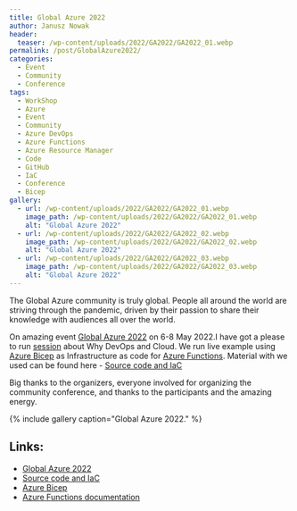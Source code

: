 ```yaml
---
title: Global Azure 2022
author: Janusz Nowak
header:
  teaser: /wp-content/uploads/2022/GA2022/GA2022_01.webp
permalink: /post/GlobalAzure2022/
categories:
  - Event
  - Community
  - Conference
tags:
  - WorkShop
  - Azure
  - Event
  - Community
  - Azure DevOps
  - Azure Functions
  - Azure Resource Manager
  - Code
  - GitHub
  - IaC
  - Conference
  - Bicep
gallery:
  - url: /wp-content/uploads/2022/GA2022/GA2022_01.webp
    image_path: /wp-content/uploads/2022/GA2022/GA2022_01.webp
    alt: "Global Azure 2022"
  - url: /wp-content/uploads/2022/GA2022/GA2022_02.webp
    image_path: /wp-content/uploads/2022/GA2022/GA2022_02.webp
    alt: "Global Azure 2022"
  - url: /wp-content/uploads/2022/GA2022/GA2022_03.webp
    image_path: /wp-content/uploads/2022/GA2022/GA2022_03.webp
    alt: "Global Azure 2022"
---
```


The Global Azure community is truly global. People all around the world are striving through the pandemic, driven by their passion to share their knowledge with audiences all over the world.

On amazing event [Global Azure 2022](https://globalazure.net/) on 6-8 May 2022.I have got a please to run [session](https://globalazure.net/sessions/341108) about Why DevOps and Cloud. We run live example using [Azure Bicep](https://docs.microsoft.com/en-us/azure/azure-resource-manager/bicep/overview?tabs=bicep) as Infrastructure as code for [Azure Functions](https://azure.microsoft.com/en-us/services/functions). Material with we used can be found here - [Source code and IaC](https://github.com/JanuszNowak/janono.demo.GlobalAzure2022)

Big thanks to the organizers, everyone involved for organizing the community conference, and thanks to the participants and the amazing energy.

{% include gallery caption="Global Azure 2022." %}

## Links:

- [Global Azure 2022](https://globalazure.net/)
- [Source code and IaC](https://github.com/JanuszNowak/janono.demo.GlobalAzure2022)
- [Azure Bicep](https://docs.microsoft.com/en-us/azure/azure-resource-manager/bicep/overview?tabs=bicep)
- [Azure Functions documentation](https://docs.microsoft.com/en-gb/azure/azure-functions/)
